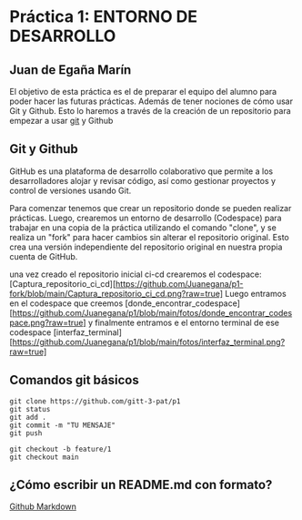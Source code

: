 # Práctica 1: ENTORNO DE DESARROLLO
## Juan de Egaña Marín 

El objetivo de esta práctica es el de preparar el equipo del alumno para poder hacer las futuras prácticas. Además de tener nociones de cómo usar Git y Github. Esto lo haremos a través de la creación de un repositorio para empezar a usar [git](https://git-scm.com/) y Github

## Git y Github
GitHub es una plataforma de desarrollo colaborativo que permite a los desarrolladores alojar y revisar código, así como gestionar proyectos y control de versiones usando Git.

Para comenzar tenemos que crear un repositorio donde se pueden realizar prácticas. Luego, crearemos un entorno de desarrollo (Codespace) para trabajar en una copia de la práctica utilizando el comando "clone", y se realiza un "fork" para hacer cambios sin alterar el repositorio original. Esto crea una versión independiente del repositorio original en nuestra propia cuenta de GitHub.

una vez creado el repositorio inicial ci-cd crearemos el codespace: 
[Captura_repositorio_ci_cd][https://github.com/Juanegana/p1-fork/blob/main/Captura_repositorio_ci_cd.png?raw=true]
Luego entramos en el codespace que creemos
[donde_encontrar_codespace][https://github.com/Juanegana/p1/blob/main/fotos/donde_encontrar_codespace.png?raw=true]
y finalmente entramos e el entorno terminal de ese codespace
[interfaz_terminal][https://github.com/Juanegana/p1/blob/main/fotos/interfaz_terminal.png?raw=true]

## Comandos git básicos

```
git clone https://github.com/gitt-3-pat/p1
git status
git add .
git commit -m "TU MENSAJE"
git push

git checkout -b feature/1
git checkout main
```

## ¿Cómo escribir un README.md con formato?

[Github Markdown](https://docs.github.com/es/get-started/writing-on-github/getting-started-with-writing-and-formatting-on-github/basic-writing-and-formatting-syntax)
